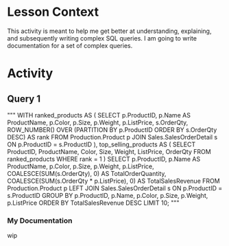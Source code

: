 # Lesson Context
This activity is meant to help me get better at understanding, explaining, and subsequently writing complex SQL queries. I am going to write documentation for a set of complex queries.

# Activity

## Query 1
"""
WITH ranked_products AS (
    SELECT 
        p.ProductID,
        p.Name AS ProductName,
        p.Color,
        p.Size,
        p.Weight,
        p.ListPrice,
        s.OrderQty,
        ROW_NUMBER() OVER (PARTITION BY p.ProductID ORDER BY s.OrderQty DESC) AS rank
    FROM 
        Production.Product p
    JOIN 
        Sales.SalesOrderDetail s ON p.ProductID = s.ProductID
),
top_selling_products AS (
    SELECT 
        ProductID,
        ProductName,
        Color,
        Size,
        Weight,
        ListPrice,
        OrderQty
    FROM 
        ranked_products
    WHERE 
        rank = 1
)
SELECT 
    p.ProductID,
    p.Name AS ProductName,
    p.Color,
    p.Size,
    p.Weight,
    p.ListPrice,
    COALESCE(SUM(s.OrderQty), 0) AS TotalOrderQuantity,
    COALESCE(SUM(s.OrderQty * p.ListPrice), 0) AS TotalSalesRevenue
FROM 
    Production.Product p
LEFT JOIN 
    Sales.SalesOrderDetail s ON p.ProductID = s.ProductID
GROUP BY 
    p.ProductID,
    p.Name,
    p.Color,
    p.Size,
    p.Weight,
    p.ListPrice
ORDER BY 
    TotalSalesRevenue DESC
LIMIT 10;
"""

### My Documentation

wip